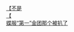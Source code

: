 [【不是](http://tieba.baidu.com/p/3102971295?see_lz=1&pn=)   
[【](http://tieba.baidu.com/p/3102777340?see_lz=1&pn=)   
[蝶服“第一”金团那个被扒了](http://tieba.baidu.com/p/3102514890?see_lz=1&pn=)   
